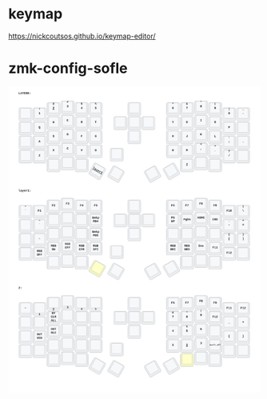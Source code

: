 # keymap
https://nickcoutsos.github.io/keymap-editor/


# zmk-config-sofle


<img src="keymap-drawer/sofle.svg" >


